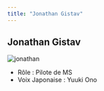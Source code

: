 ```yaml
---
title: "Jonathan Gistav"
---
```


Jonathan Gistav
---------------

![jonathan](/images/stories/saga/gundamage/persos/jonathan.png)
- Rôle : Pilote de MS  
- Voix Japonaise : Yuuki Ono


